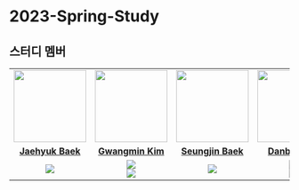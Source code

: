 # 2023-Spring-Study

## 스터디 멤버

<table>
 <tr>
    <td align="center"><a href="https://github.com/JaehyukBaek"><img src="https://avatars.githubusercontent.com/u/146515616?v=4" width="130px;" alt=""></a></td>
    <td align="center"><a href="https://github.com/wannastudyhardyeah"><img src="https://avatars.githubusercontent.com/u/101349088?v=4" width="130px;" alt=""></a></td>
    <td align="center"><a href="https://github.com/BaxDailyGit"><img src="https://avatars.githubusercontent.com/u/99312529?v=4" width="130px;" alt=""></a></td>
    <td align="center"><a href="https://github.com/hidanbeing"><img src="https://avatars.githubusercontent.com/u/102282703?s=96&v=4" width="130px;" alt=""></a></td>
  
  </tr>
  <tr>
    <td align="center"><a href="https://github.com/JaehyukBaek"><b>Jaehyuk Baek</b></a></td>
    <td align="center"><a href="https://github.com/wannastudyhardyeah"><b>Gwangmin Kim</b></a></td>
    <td align="center"><a href="https://github.com/BaxDailyGit"><b>Seungjin Baek</b></a></td>
    <td align="center"><a href="https://github.com/hidanbeing"><b>Danbee Lee</b></a></td>
  </tr>
  <tr> 
    <td align="center"><img src="https://img.shields.io/badge/Java-007396.svg?&style=for-the-badge&logo=Java&logoColor=white"></td>
    <td align="center"><img src="https://img.shields.io/badge/Python-3776AB?style=for-the-badge&logo=python&logoColor=white"><br/><img src="https://img.shields.io/badge/Java-007396?style=for-the-badge&logo=java&logoColor=white"></td>
    <td align="center"><img src="https://img.shields.io/badge/Java-007396.svg?&style=for-the-badge&logo=Java&logoColor=white"></td>
    <td align="center"><img src="https://img.shields.io/badge/Java-007396?style=for-the-badge&logo=java&logoColor=white"><br/><img src="https://img.shields.io/badge/Python-3776AB?style=for-the-badge&logo=python&logoColor=white"></td>
  </tr> 
</table>
